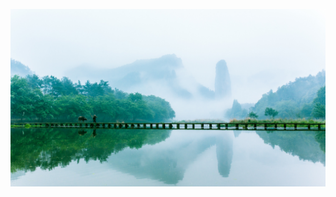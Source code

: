 ![1742890767658-1.jpg](https://raw.githubusercontent.com/starjavaer/test1/main/images/1742890767658-1.jpg)
